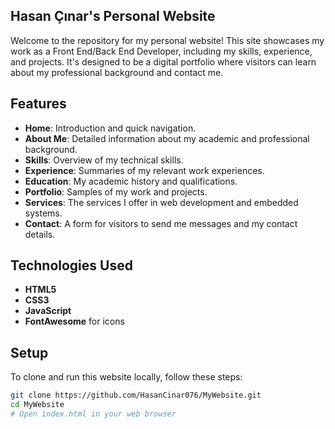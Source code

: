 ## Hasan Çınar's Personal Website

Welcome to the repository for my personal website! This site showcases my work as a Front End/Back End Developer, including my skills, experience, and projects. It's designed to be a digital portfolio where visitors can learn about my professional background and contact me.

## Features

- **Home**: Introduction and quick navigation.
- **About Me**: Detailed information about my academic and professional background.
- **Skills**: Overview of my technical skills.
- **Experience**: Summaries of my relevant work experiences.
- **Education**: My academic history and qualifications.
- **Portfolio**: Samples of my work and projects.
- **Services**: The services I offer in web development and embedded systems.
- **Contact**: A form for visitors to send me messages and my contact details.

## Technologies Used

- **HTML5**
- **CSS3**
- **JavaScript**
- **FontAwesome** for icons

## Setup

To clone and run this website locally, follow these steps:

```bash
git clone https://github.com/HasanCinar076/MyWebsite.git
cd MyWebsite
# Open index.html in your web browser
